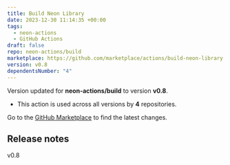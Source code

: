 ```yaml
---
title: Build Neon Library
date: 2023-12-30 11:14:35 +00:00
tags:
  - neon-actions
  - GitHub Actions
draft: false
repo: neon-actions/build
marketplace: https://github.com/marketplace/actions/build-neon-library
version: v0.8
dependentsNumber: "4"
---
```



Version updated for **neon-actions/build** to version **v0.8**.
- This action is used across all versions by **4** repositories.

Go to the [GitHub Marketplace](https://github.com/marketplace/actions/build-neon-library) to find the latest changes.

## Release notes

v0.8
